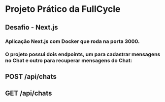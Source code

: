 # Projeto Prático da FullCycle

## Desafio - Next.js

### Aplicação Next.js com Docker que roda na porta 3000.
### O projeto possui dois endpoints, um para cadastrar mensagens no Chat e outro para recuperar mensagens do Chat:
## POST /api/chats
## GET /api/chats